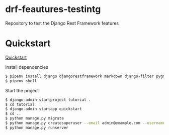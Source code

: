 # drf-feautures-testintg

Repository to test the Django Rest Framework features

# Quickstart
[Quickstart](https://www.django-rest-framework.org/tutorial/quickstart/)

Install dependencies
```bash
$ pipenv install django djangorestframework markdown django-filter pygments
$ pipenv shell
````

Start the project
```bash
$ django-admin startproject tutorial .
$ cd tutorial
$ django-admin startapp quickstart
$ cd ..
$ python manage.py migrate
$ python manage.py createsuperuser --email admin@example.com --username admin
$ python manage.py runserver
```
